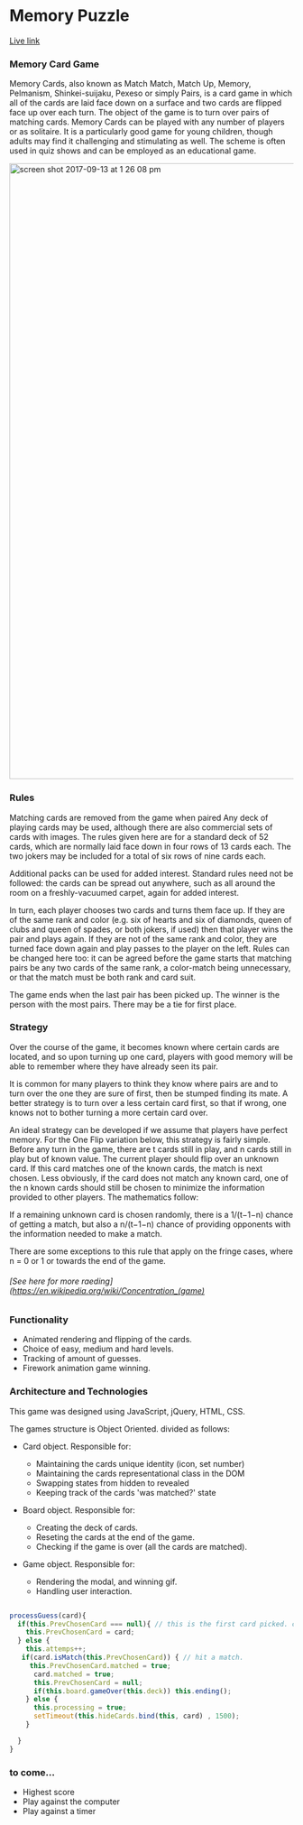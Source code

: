 

# Memory Puzzle

[Live link](https://chaimzushe.github.io/memory-game/)

### Memory Card Game

Memory Cards, also known as Match Match, Match Up, Memory, Pelmanism, Shinkei-suijaku, Pexeso or simply Pairs, is a card game in which all of the cards are laid face down on a surface and two cards are flipped face up over each turn. The object of the game is to turn over pairs of matching cards. Memory Cards can be played with any number of players or as solitaire. It is a particularly good game for young children, though adults may find it challenging and stimulating as well. The scheme is often used in quiz shows and can be employed as an educational game.

 <img width="1092" alt="screen shot 2017-09-13 at 1 26 08 pm" src="https://user-images.githubusercontent.com/20543351/30391436-523493a0-9887-11e7-95ce-04cd31cb0308.png">


### Rules

 Matching cards are removed from the game when paired
 Any deck of playing cards may be used, although there are also commercial sets of cards with images. The rules given here are for a standard deck of 52 cards, which are normally laid face down in four rows of 13 cards each. The two jokers may be included for a total of six rows of nine cards each.

 Additional packs can be used for added interest. Standard rules need not be followed: the cards can be spread out anywhere, such as all around the room on a freshly-vacuumed carpet, again for added interest.

 In turn, each player chooses two cards and turns them face up. If they are of the same rank and color (e.g. six of hearts and six of diamonds, queen of clubs and queen of spades, or both jokers, if used) then that player wins the pair and plays again. If they are not of the same rank and color, they are turned face down again and play passes to the player on the left. Rules can be changed here too: it can be agreed before the game starts that matching pairs be any two cards of the same rank, a color-match being unnecessary, or that the match must be both rank and card suit.

 The game ends when the last pair has been picked up. The winner is the person with the most pairs. There may be a tie for first place.


### Strategy

Over the course of the game, it becomes known where certain cards are located, and so upon turning up one card, players with good memory will be able to remember where they have already seen its pair.

It is common for many players to think they know where pairs are and to turn over the one they are sure of first, then be stumped finding its mate. A better strategy is to turn over a less certain card first, so that if wrong, one knows not to bother turning a more certain card over.

An ideal strategy can be developed if we assume that players have perfect memory. For the One Flip variation below, this strategy is fairly simple. Before any turn in the game, there are t cards still in play, and n cards still in play but of known value. The current player should flip over an unknown card. If this card matches one of the known cards, the match is next chosen. Less obviously, if the card does not match any known card, one of the n known cards should still be chosen to minimize the information provided to other players. The mathematics follow:

If a remaining unknown card is chosen randomly, there is a 1/(t−1−n) chance of getting a match, but also a n/(t−1−n) chance of providing opponents with the information needed to make a match.

There are some exceptions to this rule that apply on the fringe cases, where n = 0 or 1 or towards the end of the game.

###### [See here for more raeding](https://en.wikipedia.org/wiki/Concentration_(game)



### Functionality

- Animated rendering and flipping of the cards.
- Choice of easy, medium and hard levels.
- Tracking of amount of guesses.
- Firework animation game winning.  


### Architecture and Technologies

This game was designed using JavaScript, jQuery, HTML, CSS.

The games structure is Object Oriented. divided as follows:

- Card object.
Responsible for:
  - Maintaining the cards unique identity (icon, set number)
  - Maintaining the cards representational class in the DOM
  - Swapping states from hidden to revealed
  - Keeping track of the cards 'was matched?' state

- Board object.
Responsible for:
  - Creating the deck of cards.
  - Reseting the cards at the end of the game.
  - Checking if the game is over (all the cards are matched).

- Game object.
Responsible for:
  - Rendering the modal, and winning gif.
  - Handling user interaction.

``` javascript

processGuess(card){
  if(this.PrevChosenCard === null){ // this is the first card picked. cant compare to a second
    this.PrevChosenCard = card;
  } else {
    this.attemps++;
   if(card.isMatch(this.PrevChosenCard)) { // hit a match.
     this.PrevChosenCard.matched = true;
      card.matched = true;
      this.PrevChosenCard = null;
      if(this.board.gameOver(this.deck)) this.ending();
    } else {
      this.processing = true;
      setTimeout(this.hideCards.bind(this, card) , 1500);
    }

  }
}

```

### to come...
  - Highest score
  - Play against the computer
  - Play against a timer
